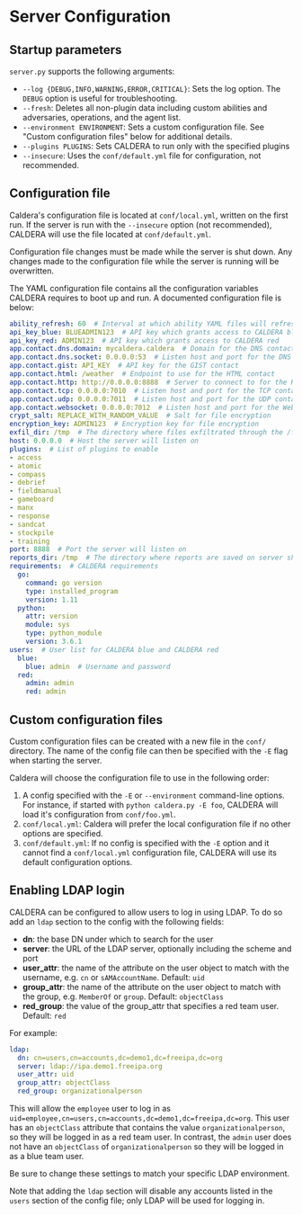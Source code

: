 # Server Configuration

## Startup parameters

`server.py` supports the following arguments:

- `--log {DEBUG,INFO,WARNING,ERROR,CRITICAL}`: Sets the log option. The `DEBUG` option is useful for troubleshooting.
- `--fresh`: Deletes all non-plugin data including custom abilities and adversaries, operations, and the agent list.
- `--environment ENVIRONMENT`: Sets a custom configuration file. See "Custom configuration files" below for additional details.
- `--plugins PLUGINS`: Sets CALDERA to run only with the specified plugins
- `--insecure`: Uses the `conf/default.yml` file for configuration, not recommended.

## Configuration file

Caldera's configuration file is located at `conf/local.yml`, written on the first run. If the server is run with the `--insecure` option (not recommended), CALDERA will use the file located at `conf/default.yml`.

Configuration file changes must be made while the server is shut down. Any changes made to the configuration file while the server is running will be overwritten.

The YAML configuration file contains all the configuration variables CALDERA requires to boot up and run. A documented configuration file is below:

```yaml
ability_refresh: 60  # Interval at which ability YAML files will refresh from disk 
api_key_blue: BLUEADMIN123  # API key which grants access to CALDERA blue
api_key_red: ADMIN123  # API key which grants access to CALDERA red
app.contact.dns.domain: mycaldera.caldera  # Domain for the DNS contact server
app.contact.dns.socket: 0.0.0.0:53  # Listen host and port for the DNS contact server
app.contact.gist: API_KEY  # API key for the GIST contact
app.contact.html: /weather  # Endpoint to use for the HTML contact
app.contact.http: http://0.0.0.0:8888  # Server to connect to for the HTTP contact
app.contact.tcp: 0.0.0.0:7010  # Listen host and port for the TCP contact server
app.contact.udp: 0.0.0.0:7011  # Listen host and port for the UDP contact server
app.contact.websocket: 0.0.0.0:7012  # Listen host and port for the Websocket contact server
crypt_salt: REPLACE_WITH_RANDOM_VALUE  # Salt for file encryption
encryption_key: ADMIN123  # Encryption key for file encryption
exfil_dir: /tmp  # The directory where files exfiltrated through the /file/upload endpoint will be stored
host: 0.0.0.0  # Host the server will listen on 
plugins:  # List of plugins to enable
- access
- atomic
- compass
- debrief
- fieldmanual
- gameboard
- manx
- response
- sandcat
- stockpile
- training
port: 8888  # Port the server will listen on
reports_dir: /tmp  # The directory where reports are saved on server shutdown
requirements:  # CALDERA requirements
  go:
    command: go version
    type: installed_program
    version: 1.11
  python:
    attr: version
    module: sys
    type: python_module
    version: 3.6.1
users:  # User list for CALDERA blue and CALDERA red
  blue:
    blue: admin  # Username and password
  red:
    admin: admin
    red: admin
```

## Custom configuration files

Custom configuration files can be created with a new file in the `conf/` directory. The name of the config file can then be specified with the `-E` flag when starting the server.

Caldera will choose the configuration file to use in the following order:

1. A config specified with the `-E` or `--environment` command-line options.  For instance, if started with `python caldera.py -E foo`, CALDERA will load it's configuration from `conf/foo.yml`.
2. `conf/local.yml`: Caldera will prefer the local configuration file if no other options are specified.
3. `conf/default.yml`: If no config is specified with the `-E` option and it cannot find a `conf/local.yml` configuration file, CALDERA will use its default configuration options.

## Enabling LDAP login

CALDERA can be configured to allow users to log in using LDAP. To do so add an `ldap` section to the config with the following fields:

* **dn**: the base DN under which to search for the user
* **server**: the URL of the LDAP server, optionally including the scheme and port
* **user_attr**: the name of the attribute on the user object to match with the username, e.g. `cn` or `sAMAccountName`. Default: `uid`
* **group_attr**: the name of the attribute on the user object to match with the group, e.g. `MemberOf` or `group`. Default: `objectClass`
* **red_group**: the value of the group_attr that specifies a red team user. Default: `red`

For example: 

```yaml
ldap:
  dn: cn=users,cn=accounts,dc=demo1,dc=freeipa,dc=org
  server: ldap://ipa.demo1.freeipa.org
  user_attr: uid
  group_attr: objectClass
  red_group: organizationalperson
```

This will allow the `employee` user to log in as `uid=employee,cn=users,cn=accounts,dc=demo1,dc=freeipa,dc=org`. This
user has an `objectClass` attribute that contains the value `organizationalperson`, so they will be logged in as a red
team user. In contrast, the `admin` user does not have an `objectClass` of `organizationalperson` so they will be logged
in as a blue team user.

Be sure to change these settings to match your specific LDAP environment.

Note that adding the `ldap` section will disable any accounts listed in the `users` section of the config file;
only LDAP will be used for logging in.
